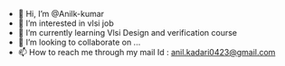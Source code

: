 - 👋 Hi, I’m @Anilk-kumar
- 👀 I’m interested in vlsi job 
- 🌱 I’m currently learning Vlsi Design and verification course
- 💞️ I’m looking to collaborate on ...
- 📫 How to reach me through my mail Id : anil.kadari0423@gmail.com

<!---
Anilk-kumar/Anilk-kumar is a ✨ special ✨ repository because its `README.md` (this file) appears on your GitHub profile.
You can click the Preview link to take a look at your changes.
--->

